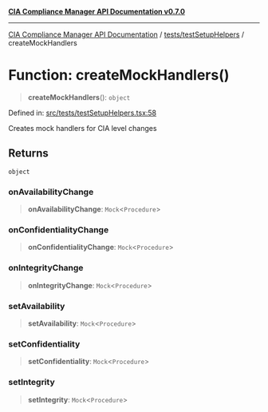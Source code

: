 [**CIA Compliance Manager API Documentation v0.7.0**](../../../README.md)

***

[CIA Compliance Manager API Documentation](../../../modules.md) / [tests/testSetupHelpers](../README.md) / createMockHandlers

# Function: createMockHandlers()

> **createMockHandlers**(): `object`

Defined in: [src/tests/testSetupHelpers.tsx:58](https://github.com/Hack23/cia-compliance-manager/blob/a904e43458f81faf7066f9da9fc149cc9f6e236d/src/tests/testSetupHelpers.tsx#L58)

Creates mock handlers for CIA level changes

## Returns

`object`

### onAvailabilityChange

> **onAvailabilityChange**: `Mock`\<`Procedure`\>

### onConfidentialityChange

> **onConfidentialityChange**: `Mock`\<`Procedure`\>

### onIntegrityChange

> **onIntegrityChange**: `Mock`\<`Procedure`\>

### setAvailability

> **setAvailability**: `Mock`\<`Procedure`\>

### setConfidentiality

> **setConfidentiality**: `Mock`\<`Procedure`\>

### setIntegrity

> **setIntegrity**: `Mock`\<`Procedure`\>
